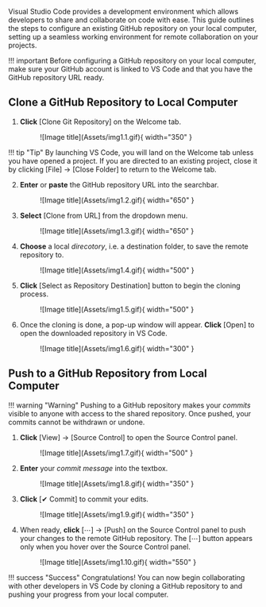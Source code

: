 Visual Studio Code provides a development environment which allows developers to share and collaborate on code with ease. This guide outlines the steps to configure an existing GitHub repository on your local computer, setting up a seamless working environment for remote collaboration on your projects.

!!! important
    Before configuring a GitHub repository on your local computer, make sure your GitHub account is linked to VS Code and that you have the GitHub repository URL ready.


## Clone a GitHub Repository to Local Computer

1. **Click** [Clone Git Repository] on the Welcome tab.

    <figure markdown="span">
    ![Image title](Assets/img1.1.gif){ width="350" }
    </figure>

!!! tip "Tip"
    By launching VS Code, you will land on the Welcome tab unless you have opened a project. If you are directed to an existing project, close it by clicking [File] → [Close Folder] to return to the Welcome tab.


2. **Enter** or **paste** the GitHub repository URL into the searchbar.

    <figure markdown="span">
    ![Image title](Assets/img1.2.gif){ width="650" }
    </figure>

3. **Select** [Clone from URL] from the dropdown menu.

    <figure markdown="span">
    ![Image title](Assets/img1.3.gif){ width="650" }
    </figure>

4. **Choose** a local <i>direcotory</i>, i.e. a destination folder, to save the remote repository to.

    <figure markdown="span">
    ![Image title](Assets/img1.4.gif){ width="500" }
    </figure>

5. **Click** [Select as Repository Destination] button to begin the cloning process.

    <figure markdown="span">
    ![Image title](Assets/img1.5.gif){ width="500" }
    </figure>

6. Once the cloning is done, a pop-up window will appear. **Click** [Open] to open the downloaded repository in VS Code.

    <figure markdown="span">
    ![Image title](Assets/img1.6.gif){ width="300" }
    </figure>


## Push to a GitHub Repository from Local Computer

!!! warning "Warning"
    Pushing to a GitHub repository makes your <i>commits</i> visible to anyone with access to the shared repository. Once pushed, your commits cannot be withdrawn or undone.

1. **Click** [View] → [Source Control] to open the Source Control panel.

    <figure markdown="span">
    ![Image title](Assets/img1.7.gif){ width="500" }
    </figure>

2. **Enter** your <i>commit message</i> into the textbox. 

    <figure markdown="span">
    ![Image title](Assets/img1.8.gif){ width="350" }
    </figure>

3. **Click** [✔ Commit] to commit your edits.

    <figure markdown="span">
    ![Image title](Assets/img1.9.gif){ width="350" }
    </figure

4. When ready, **click** [⋯] → [Push] on the Source Control panel to push your changes to the remote GitHub repository. The [⋯] button appears only when you hover over the Source Control panel.

    <figure markdown="span">
    ![Image title](Assets/img1.10.gif){ width="550" }
    </figure>

!!! success "Success"
    Congratulations! You can now begin collaborating with other developers in VS Code by cloning a GitHub repository to and pushing your progress from your local computer.